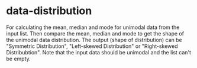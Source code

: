 # data-distribution
For calculating the mean, median and mode for unimodal data from the input list. Then compare the mean, median and mode to get the shape of the unimodal data distribution. The output (shape of distribution) can be "Symmetric Distribution", "Left-skewed Distribution" or "Right-skewed Distribubtion". Note that the input data should be unimodal and the list can't be empty.
